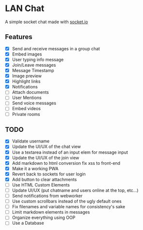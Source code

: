 # LAN Chat
A simple socket chat made with [socket.io](https://socket.io/)

## Features
- [x] Send and receive messages in a group chat
- [x] Embed images
- [x] User typing info message
- [x] Join/Leave messages
- [x] Message Timestamp
- [x] Image preview
- [x] Highlight links
- [x] Notifications
- [ ] Attach documents
- [ ] User Mentions
- [ ] Send voice messages
- [ ] Embed videos
- [ ] Private rooms

## TODO
- [x] Validate username
- [x] Update the UI/UX of the chat view
- [x] Use a textarea instead of an input elem for message input
- [x] Update the UI/UX of the join view
- [x] Add markdown to html conversion fix xss to front-end
- [x] Make it a working PWA
- [x] Revert back to sockets for user login
- [x] Add button to clear attachments
- [ ] Use HTML Custom Elements
- [ ] Update UI/UX (put chatname and users online at the top, etc...)
- [ ] Send notifications from webworker
- [ ] Use custom scrollbars instead of the ugly default ones
- [ ] Fix filenames and variable names for consistency's sake
- [ ] Limit markdown elements in messages
- [ ] Organize everything using OOP
- [ ] Use a Database
